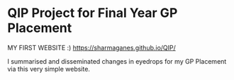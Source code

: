 # QIP Project for Final Year GP Placement

MY FIRST WEBSITE :) https://sharmaganes.github.io/QIP/

I summarised and disseminated changes in eyedrops for my GP Placement via this very simple website. 
